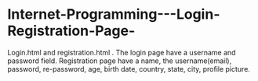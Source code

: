 # Internet-Programming---Login-Registration-Page-
 Login.html and registration.html .  The login page have a username and password field. Registration page  have a name, the username(email), password, re-password, age, birth date, country, state, city, profile picture.
